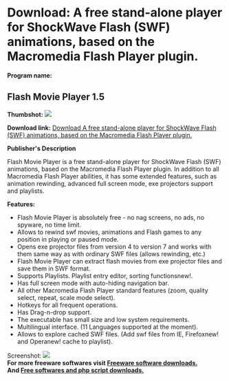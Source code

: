 # Download: A free stand-alone player for ShockWave Flash (SWF) animations, based on the Macromedia Flash Player plugin.

**Program name:**

## Flash Movie Player 1.5

  
**Thumbshot:** ![](http://www.freewarefiles.com/screenshot/flashmovieplayer_md.gif)   
  
**Download link:** [Download A free stand-alone player for ShockWave Flash (SWF) animations, based on the Macromedia Flash Player plugin.](http://freesoftwares.boysofts.com/Flash-Movie-Player_program_17457.html)  
  


**Publisher's Description**  
  


Flash Movie Player is a free stand-alone player for ShockWave Flash (SWF) animations, based on the Macromedia Flash Player plugin. In addition to all Macromedia Flash Player abilities, it has some extended features, such as animation rewinding, advanced full screen mode, exe projectors support and playlists. 

**Features:**

  * Flash Movie Player is absolutely free - no nag screens, no ads, no spyware, no time limit. 
  * Allows to rewind swf movies, animations and Flash games to any position in playing or paused mode. 
  * Opens exe projector files from version 4 to version 7 and works with them same way as with ordinary SWF files (allows rewinding, etc.) 
  * Flash Movie Player can extract flash movies from exe projector files and save them in SWF format. 
  * Supports Playlists. Playlist entry editor, sorting functionsnew!. 
  * Has full screen mode with auto-hiding navigation bar. 
  * All other Macromedia Flash Player standard features (zoom, quality select, repeat, scale mode select). 
  * Hotkeys for all frequent operations. 
  * Has Drag-n-drop support. 
  * The executable has small size and low system requirements. 
  * Multilingual interface. (11 Languages supported at the moment). 
  * Allows to explore cached SWF files. (Add swf files from IE, Firefoxnew! and Operanew! cache to playlist). 

  
  
Screenshot: ![](http://www.freewarefiles.com/screenshot/flashmovieplayer.gif)   
**For more freeware softwares visit [Freeware software downloads.](http://freesoftwares.boysofts.com/)**   
**And [Free softwares and php script downloads.](http://www.boysofts.com/)**
